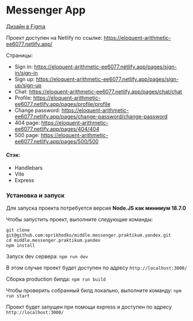 # Messenger App

[Дизайн в Figma](https://www.figma.com/file/n8RMYyQDwcon4JUf3bXWF2/Chat-praktikum?type=design&node-id=1-612&mode=design&t=gotxnkv47qI1m8E0-0)

Проект доступен на Netlify по ссылке: https://eloquent-arithmetic-ee6077.netlify.app/

Страницы:

- Sign in: https://eloquent-arithmetic-ee6077.netlify.app/pages/sign-in/sign-in
- Sign up: https://eloquent-arithmetic-ee6077.netlify.app/pages/sign-up/sign-up
- Chat: https://eloquent-arithmetic-ee6077.netlify.app/pages/chat/chat
- Profile: https://eloquent-arithmetic-ee6077.netlify.app/pages/profile/profile
- Change password: https://eloquent-arithmetic-ee6077.netlify.app/pages/change-password/change-password
- 404 page: https://eloquent-arithmetic-ee6077.netlify.app/pages/404/404
- 500 page: https://eloquent-arithmetic-ee6077.netlify.app/pages/500/500


#### Стэк:
- Handlebars
- Vite
- Express

### Установка и запуск

Для запуска проекта потребуется версия **Node.JS как минимум 18.7.0**

Чтобы запустить проект, выполните следующие команды:
   ```
   git clone git@github.com:eprikhodko/middle.messenger.praktikum.yandex.git
   cd middle.messenger.praktikum.yandex
   npm install
   ```

Запуск dev сервера: 
```npm run dev```

В этом случае проект будет доступен по адресу ```http://localhost:3000/```

Сборка production билда:
```npm run build```

Чтобы проверить собранный билд локально, выполните команду:
```npm run start```

Проект будет запущен при помощи express и доступен по адресу 
```http://localhost:3000/```